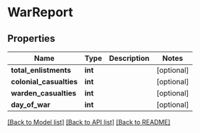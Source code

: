 # WarReport

## Properties
Name | Type | Description | Notes
------------ | ------------- | ------------- | -------------
**total_enlistments** | **int** |  | [optional] 
**colonial_casualties** | **int** |  | [optional] 
**warden_casualties** | **int** |  | [optional] 
**day_of_war** | **int** |  | [optional] 

[[Back to Model list]](../README.md#documentation-for-models) [[Back to API list]](../README.md#documentation-for-api-endpoints) [[Back to README]](../README.md)

